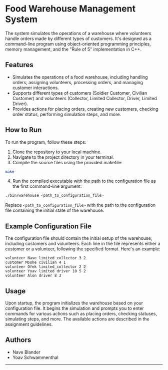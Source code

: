 # Food Warehouse Management System

The system simulates the operations of a warehouse where volunteers handle orders made by different types of customers. It's designed as a command-line program using object-oriented programming principles, memory management, and the "Rule of 5" implementation in C++.

## Features

- Simulates the operations of a food warehouse, including handling orders, assigning volunteers, processing orders, and managing customer interactions.
- Supports different types of customers (Soldier Customer, Civilian Customer) and volunteers (Collector, Limited Collector, Driver, Limited Driver).
- Provides actions for placing orders, creating new customers, checking order status, performing simulation steps, and more.

## How to Run

To run the program, follow these steps:

1. Clone the repository to your local machine.
2. Navigate to the project directory in your terminal.
3. Compile the source files using the provided makefile:

```bash
make
```

4. Run the compiled executable with the path to the configuration file as the first command-line argument:

```bash
./bin/warehouse <path_to_configuration_file>
```

Replace `<path_to_configuration_file>` with the path to the configuration file containing the initial state of the warehouse.

## Example Configuration File

The configuration file should contain the initial setup of the warehouse, including customers and volunteers. Each line in the file represents either a customer or a volunteer, following the specified format. Here's an example:

```
volunteer Nave limited_collector 3 2
customer Moshe civilian 4 1
volunteer Ofek limited_collector 2 2
volunteer Yoav limited_driver 10 5 2
volunteer Alon driver 8 3
```

## Usage

Upon startup, the program initializes the warehouse based on your configuration file. It begins the simulation and prompts you to enter commands for various actions such as placing orders, checking statuses, simulating steps, and more. The available actions are described in the assignment guidelines.


## Authors

- Nave Blander
- Yoav Schwammenthal 

---

